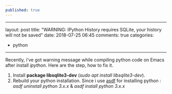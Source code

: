 ```yaml
---
published: true
---
```

---
layout: post
title: "WARNING: IPython History requires SQLite, your history will not be saved"
date: 2018-07-25 06:45
comments: true
categories: 
- python
---

Recently, i've got warning message while compiling python code on Emacs after install _ipython_. Here are the step, how to fix it.
1. Install **package libsqlite3-dev** (_sudo apt install libsqlite3-dev_).
2. Rebuild your python installation. Since i use [asdf](https://github.com/asdf-vm/asdf) for installing python : _asdf uninstall python 3.x.x_ & _asdf install python 3.x.x_   

